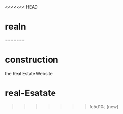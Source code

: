 <<<<<<< HEAD
# realn
=======
# construction
the Real Estate Website
# real-Esatate
>>>>>>> fc5d10a (new)
